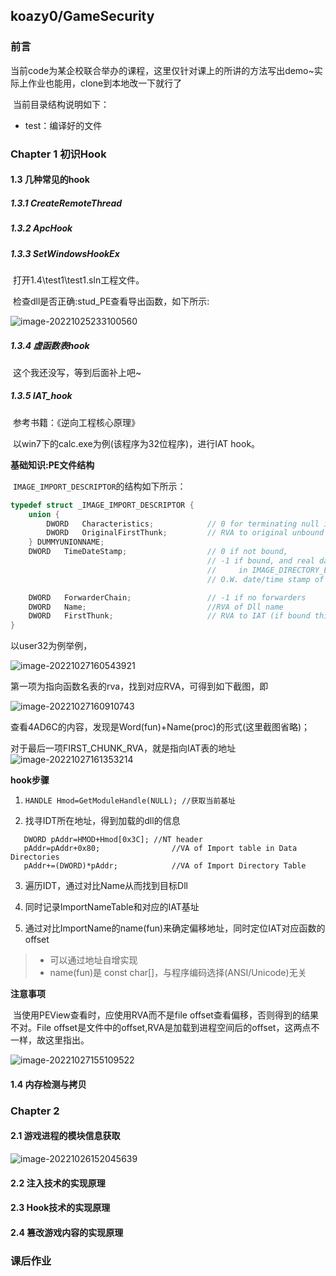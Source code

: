 ## koazy0/GameSecurity

### 前言

​		当前code为某企校联合举办的课程，这里仅针对课上的所讲的方法写出demo~实际上作业也能用，clone到本地改一下就行了

​		当前目录结构说明如下：

- test：编译好的文件

### Chapter 1 初识Hook

#### 1.3 几种常见的hook

##### 1.3.1 CreateRemoteThread



##### 1.3.2 ApcHook



##### 1.3.3 SetWindowsHookEx

​	 	打开1.4\test1\test1.sln工程文件。

​		检查dll是否正确:stud_PE查看导出函数，如下所示:

![image-20221025233100560](pic\image-20221025233100560.png)

##### 1.3.4 虚函数表hook

​		这个我还没写，等到后面补上吧~

##### 1.3.5 IAT_hook

​		参考书籍：《逆向工程核心原理》

​		以win7下的calc.exe为例(该程序为32位程序)，进行IAT hook。

**基础知识:PE文件结构**

​		`IMAGE_IMPORT_DESCRIPTOR`的结构如下所示：

~~~c
typedef struct _IMAGE_IMPORT_DESCRIPTOR {
    union {
        DWORD   Characteristics;            // 0 for terminating null import descriptor
        DWORD   OriginalFirstThunk;         // RVA to original unbound IAT (PIMAGE_THUNK_DATA)
    } DUMMYUNIONNAME;
    DWORD   TimeDateStamp;                  // 0 if not bound,
                                            // -1 if bound, and real date\time stamp
                                            //     in IMAGE_DIRECTORY_ENTRY_BOUND_IMPORT (new BIND)
                                            // O.W. date/time stamp of DLL bound to (Old BIND)

    DWORD   ForwarderChain;                 // -1 if no forwarders
    DWORD   Name;							//RVA of Dll name
    DWORD   FirstThunk;                     // RVA to IAT (if bound this IAT has actual addresses)
}
~~~

以user32为例举例，

![image-20221027160543921](pic\image-20221027160543921.png)

第一项为指向函数名表的rva，找到对应RVA，可得到如下截图，即

![image-20221027160910743](pic\image-20221027160910743.png)

查看4AD6C的内容，发现是Word(fun)+Name(proc)的形式(这里截图省略)；

对于最后一项FIRST_CHUNK_RVA，就是指向IAT表的地址![image-20221027161353214](pic\image-20221027161353214.png)

**hook步骤**

1.  `HANDLE Hmod=GetModuleHandle(NULL);	//获取当前基址`

2. 	找寻IDT所在地址，得到加载的dll的信息
~~~
   DWORD pAddr=HMOD+Hmod[0x3C];	//NT header
   pAddr=pAddr+0x80;				//VA of Import table in Data Directories
   pAddr+=(DWORD)*pAddr;			//VA of Import Directory Table
~~~

3.  遍历IDT，通过对比Name从而找到目标Dll

4.  同时记录ImportNameTable和对应的IAT基址

5.  通过对比ImportName的name(fun)来确定偏移地址，同时定位IAT对应函数的offset

   > - 可以通过地址自增实现
   > - name(fun)是 const char[]，与程序编码选择(ANSI/Unicode)无关

**注意事项**

​		当使用PEView查看时，应使用RVA而不是file offset查看偏移，否则得到的结果不对。File offset是文件中的offset,RVA是加载到进程空间后的offset，这两点不一样，故这里指出。

![image-20221027155109522](pic\image-20221027155109522.png)

#### 1.4 内存检测与拷贝

### Chapter 2 

#### 2.1 游戏进程的模块信息获取

![image-20221026152045639](pic\image-20221026152045639.png)

#### 2.2 注入技术的实现原理

#### 2.3 Hook技术的实现原理

#### 2.4 篡改游戏内容的实现原理

### 课后作业
